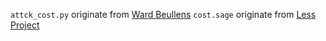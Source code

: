 `attck_cost.py` originate from [Ward Beullens](https://github.com/WardBeullens/LESS_Attack)
`cost.sage` originate from [Less Project](https://github.com/paolo-santini/LESS_project)

